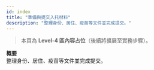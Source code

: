 ```yaml
---
id: index
title: "準備與提交入托材料"
description: "整理身份、居住、疫苗等文件並完成提交。"
---
```


> 本頁為 **Level-4 區內容占位**（後續將擴展至實務步驟）。

**概要**  
整理身份、居住、疫苗等文件並完成提交。
